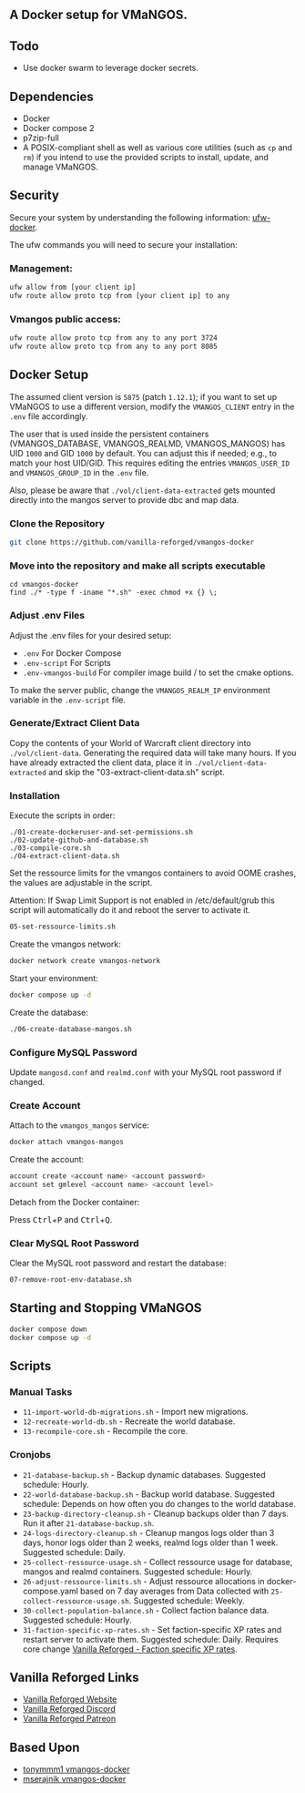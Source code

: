 
## A Docker setup for VMaNGOS.

## Todo

- Use docker swarm to leverage docker secrets.

## Dependencies

- Docker
- Docker compose 2
- p7zip-full
- A POSIX-compliant shell as well as various core utilities (such as `cp` and `rm`) if you intend to use the provided scripts to install, update, and manage VMaNGOS.

## Security

Secure your system by understanding the following information: [ufw-docker](https://github.com/chaifeng/ufw-docker).

The ufw commands you will need to secure your installation:

### Management:

```sh
ufw allow from [your client ip]
ufw route allow proto tcp from [your client ip] to any
```

### Vmangos public access:

```sh
ufw route allow proto tcp from any to any port 3724
ufw route allow proto tcp from any to any port 8085
```

## Docker Setup

The assumed client version is `5875` (patch `1.12.1`); if you want to set up VMaNGOS to use a different version, modify the `VMANGOS_CLIENT` entry in the `.env` file accordingly.

The user that is used inside the persistent containers (VMANGOS_DATABASE, VMANGOS_REALMD, VMANGOS_MANGOS) has UID `1000` and GID `1000` by default. You can adjust this if needed; e.g., to match your host UID/GID. This requires editing the entries `VMANGOS_USER_ID` and `VMANGOS_GROUP_ID` in the `.env` file.

Also, please be aware that `./vol/client-data-extracted` gets mounted directly into the mangos server to provide dbc and map data.

### Clone the Repository

```sh
git clone https://github.com/vanilla-reforged/vmangos-docker
```

### Move into the repository and make all scripts executable

```
cd vmangos-docker
find ./* -type f -iname "*.sh" -exec chmod +x {} \;
```


### Adjust .env Files

Adjust the .env files for your desired setup:

- `.env` For Docker Compose
- `.env-script` For Scripts
- `.env-vmangos-build` For compiler image build / to set the cmake options.

To make the server public, change the `VMANGOS_REALM_IP` environment variable in the `.env-script` file.

### Generate/Extract Client Data

Copy the contents of your World of Warcraft client directory into `./vol/client-data`. Generating the required data will take many hours. If you have already extracted the client data, place it in `./vol/client-data-extracted` and skip the "03-extract-client-data.sh" script.

### Installation

Execute the scripts in order:

```
./01-create-dockeruser-and-set-permissions.sh
./02-update-github-and-database.sh
./03-compile-core.sh
./04-extract-client-data.sh
```

Set the ressource limits for the vmangos containers to avoid OOME crashes, the values are adjustable in the script.

Attention: If Swap Limit Support is not enabled in /etc/default/grub this script will automatically do it and reboot the server to activate it.

```sh
05-set-ressource-limits.sh
```

Create the vmangos network:

```sh
docker network create vmangos-network
```

Start your environment:

```sh
docker compose up -d
```

Create the database:

```sh
./06-create-database-mangos.sh
```

### Configure MySQL Password

Update `mangosd.conf` and `realmd.conf` with your MySQL root password if changed.

### Create Account

Attach to the `vmangos_mangos` service:

```sh
docker attach vmangos-mangos
```

Create the account:

```sh
account create <account name> <account password>
account set gmlevel <account name> <account level>
```

Detach from the Docker container:

Press <kbd>Ctrl</kbd>+<kbd>P</kbd> and <kbd>Ctrl</kbd>+<kbd>Q</kbd>.

### Clear MySQL Root Password

Clear the MySQL root password and restart the database:

```sh
07-remove-root-env-database.sh
```

## Starting and Stopping VMaNGOS

```sh
docker compose down
docker compose up -d
```

## Scripts

### Manual Tasks

- `11-import-world-db-migrations.sh` - Import new migrations.
- `12-recreate-world-db.sh` - Recreate the world database.
- `13-recompile-core.sh` - Recompile the core.

### Cronjobs

- `21-database-backup.sh` - Backup dynamic databases. Suggested schedule: Hourly.
- `22-world-database-backup.sh` - Backup world database. Suggested schedule: Depends on how often you do changes to the world database.
- `23-backup-directory-cleanup.sh` - Cleanup backups older than 7 days. Run it after `21-database-backup.sh`.
- `24-logs-directory-cleanup.sh` - Cleanup mangos logs older than 3 days, honor logs older than 2 weeks, realmd logs older than 1 week. Suggested schedule: Daily. 
- `25-collect-ressource-usage.sh` - Collect ressource usage for database, mangos and realmd containers. Suggested schedule: Hourly.
- `26-adjust-ressource-limits.sh` - Adjust ressource allocations in docker-compose.yaml based on 7 day averages from Data collected with `25-collect-ressource-usage.sh`. Suggested schedule: Weekly.
- `30-collect-population-balance.sh` - Collect faction balance data. Suggested schedule: Hourly.
- `31-faction-specific-xp-rates.sh` - Set faction-specific XP rates and restart server to activate them. Suggested schedule: Daily. Requires core change [Vanilla Reforged - Faction specific XP rates](https://github.com/vmangos/core/commit/6a91ac278954431f615583ddf98137efede74232).

## Vanilla Reforged Links

- [Vanilla Reforged Website](https://vanillareforged.org/)
- [Vanilla Reforged Discord](https://discord.gg/KkkDV5zmPb)
- [Vanilla Reforged Patreon](https://www.patreon.com/vanillareforged)

## Based Upon

- [tonymmm1 vmangos-docker](https://github.com/tonymmm1/vmangos-docker)
- [mserajnik vmangos-docker](https://github.com/mserajnik/vmangos-deploy)
